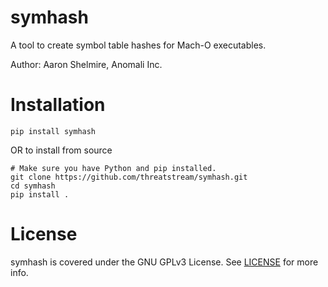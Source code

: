 # symhash #

A tool to create symbol table hashes for Mach-O executables.

Author: Aaron Shelmire, Anomali Inc.

# Installation

```
pip install symhash
```

OR to install from source

```
# Make sure you have Python and pip installed.
git clone https://github.com/threatstream/symhash.git
cd symhash
pip install .
```

# License

symhash is covered under the GNU GPLv3 License.  See [LICENSE](LICENSE) for more info.
